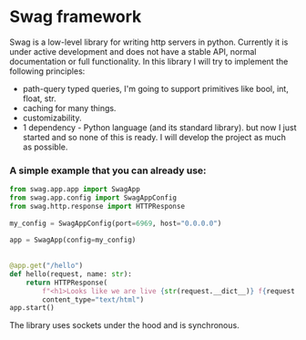 # Swag framework
Swag is a low-level library for writing http servers in python. Currently it is under active development and does not have a stable API, normal documentation or full functionality.
In this library I will try to implement the following principles:
- path-query typed queries, I'm going to support primitives like bool, int, float, str.
- caching for many things.
- customizability.
- 1 dependency - Python language (and its standard library).
but now I just started and so none of this is ready. I will develop the project as much as possible.
### A simple example that you can already use:
```python
from swag.app.app import SwagApp  
from swag.app.config import SwagAppConfig  
from swag.http.response import HTTPResponse  
  
my_config = SwagAppConfig(port=6969, host="0.0.0.0")  
  
app = SwagApp(config=my_config)  
  
  
@app.get("/hello")  
def hello(request, name: str):  
    return HTTPResponse(  
        f"<h1>Looks like we are live {str(request.__dict__)} f{request.ip} </h1>",  
        content_type="text/html")  
app.start()
```
The library uses sockets under the hood and is synchronous.
